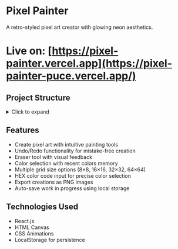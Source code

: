 # Pixel Painter
 A retro-styled pixel art creator with glowing neon aesthetics.
# **Live on:** [https://pixel-painter.vercel.app](https://pixel-painter-puce.vercel.app/)



## Project Structure

<details>
<summary>Click to expand</summary>

```
pixel-painter/
├── public/
│   ├── assets/
│   │   └── buttons/
│   │       ├── color-bucket.png
│   │       ├── eraser.png
│   │       ├── export.png
│   │       ├── redo.png
│   │       ├── reset-grid.png
│   │       └── undo.png
│   └── index.html
├── src/
│   ├── components/
│   │   ├── Pixel.js
│   │   └── PixelGrid.js
│   ├── App.css
│   ├── App.js
│   └── index.js
```

</details>



## Features

* Create pixel art with intuitive painting tools
* Undo/Redo functionality for mistake-free creation
* Eraser tool with visual feedback
* Color selection with recent colors memory
* Multiple grid size options (8×8, 16×16, 32×32, 64×64)
* HEX color code input for precise color selection
* Export creations as PNG images
* Auto-save work in progress using local storage



## Technologies Used

* React.js
* HTML Canvas
* CSS Animations
* LocalStorage for persistence






